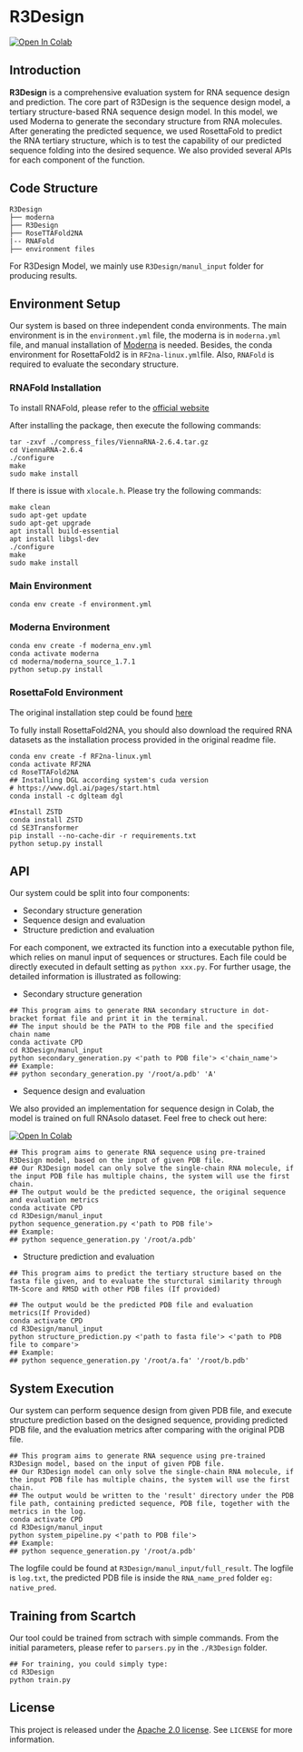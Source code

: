 # R3Design
<a href="https://colab.research.google.com/drive/1tAoUHY6w8WeweByY7TFwIyXPyGXA4lMW#scrollTo=gzAKWozrYdag" target="_parent"><img src="https://colab.research.google.com/assets/colab-badge.svg" alt="Open In Colab"/></a>

## Introduction

**R3Design** is a comprehensive evaluation system for RNA sequence design and prediction. The core part of R3Design is the sequence design model, a tertiary structure-based RNA sequence design model. In this model, we used Moderna to generate the secondary structure from RNA molecules. After generating the predicted sequence, we used RosettaFold to predict the RNA tertiary structure, which is to test the capability of our predicted sequence folding into the desired sequence. We also provided several APIs for each component of the function.


## Code Structure
```
R3Design
├── moderna
├── R3Design
├── RoseTTAFold2NA
|-- RNAFold
├── environment files
```
For R3Design Model, we mainly use `R3Design/manul_input` folder for producing results.
## Environment Setup 

Our system is based on three independent conda environments. The main environment is in the `environment.yml` file, the moderna is in `moderna.yml` file, and manual installation of [Moderna](https://genesilico.pl/moderna/) is needed. Besides, the conda environment for RosettaFold2 is in `RF2na-linux.yml`file. Also, `RNAFold` is required to evaluate the secondary structure.

### RNAFold Installation 

To install RNAFold, please refer to the [official website](https://www.tbi.univie.ac.at/RNA/ViennaRNA/doc/html/install.html)

After installing the package, then execute the following commands:
```shell
tar -zxvf ./compress_files/ViennaRNA-2.6.4.tar.gz
cd ViennaRNA-2.6.4
./configure
make
sudo make install
```

If there is issue with `xlocale.h`. Please try the following commands:
```shell
make clean
sudo apt-get update
sudo apt-get upgrade
apt install build-essential
apt install libgsl-dev
./configure
make
sudo make install
```

### Main Environment

```shell
conda env create -f environment.yml
```
### Moderna Environment 
```shell
conda env create -f moderna_env.yml
conda activate moderna
cd moderna/moderna_source_1.7.1
python setup.py install
```
### RosettaFold Environment 
The original installation step could be found [here](https://github.com/uw-ipd/RoseTTAFold2NA)

To fully install RosettaFold2NA, you should also download the required RNA datasets as the installation process provided in the original readme file.

```shell
conda env create -f RF2na-linux.yml
conda activate RF2NA
cd RoseTTAFold2NA
## Installing DGL according system's cuda version
# https://www.dgl.ai/pages/start.html
conda install -c dglteam dgl

#Install ZSTD
conda install ZSTD
cd SE3Transformer
pip install --no-cache-dir -r requirements.txt
python setup.py install
```

##  API
Our system could be split into four components: 
  * Secondary structure generation
  * Sequence design and evaluation
  * Structure prediction and evaluation

For each component, we extracted its function into a executable python file, which relies on manul input of sequences or structures. Each file could be directly executed in default setting as `python xxx.py`. For further usage, the detailed information is illustrated as following:


* Secondary structure generation
```shell
## This program aims to generate RNA secondary structure in dot-bracket format file and print it in the terminal. 
## The input should be the PATH to the PDB file and the specified chain name
conda activate CPD
cd R3Design/manul_input
python secondary_generation.py <'path to PDB file'> <'chain_name'>
## Example: 
## python secondary_generation.py '/root/a.pdb' 'A'
```

* Sequence design and evaluation

We also provided an implementation for sequence design in Colab, the model is trained on full RNAsolo dataset. Feel free to check out here:

<a href="https://colab.research.google.com/drive/1tAoUHY6w8WeweByY7TFwIyXPyGXA4lMW#scrollTo=gzAKWozrYdag" target="_parent"><img src="https://colab.research.google.com/assets/colab-badge.svg" alt="Open In Colab"/></a>


```shell
## This program aims to generate RNA sequence using pre-trained R3Design model, based on the input of given PDB file. 
## Our R3Design model can only solve the single-chain RNA molecule, if the input PDB file has multiple chains, the system will use the first chain.
## The output would be the predicted sequence, the original sequence and evaluation metrics
conda activate CPD
cd R3Design/manul_input
python sequence_generation.py <'path to PDB file'>
## Example: 
## python sequence_generation.py '/root/a.pdb'
```

* Structure prediction and evaluation
```shell
## This program aims to predict the tertiary structure based on the fasta file given, and to evaluate the sturctural similarity through TM-Score and RMSD with other PDB files (If provided)

## The output would be the predicted PDB file and evaluation metrics(If Provided)
conda activate CPD
cd R3Design/manul_input
python structure_prediction.py <'path to fasta file'> <'path to PDB file to compare'>
## Example: 
## python sequence_generation.py '/root/a.fa' '/root/b.pdb'
```

## System Execution
Our system can perform sequence design from given PDB file, and execute structure prediction based on the designed sequence, providing predicted PDB file, and the evaluation metrics after comparing with the original PDB file.

```shell
## This program aims to generate RNA sequence using pre-trained R3Design model, based on the input of given PDB file. 
## Our R3Design model can only solve the single-chain RNA molecule, if the input PDB file has multiple chains, the system will use the first chain.
## The output would be written to the 'result' directory under the PDB file path, containing predicted sequence, PDB file, together with the metrics in the log.
conda activate CPD
cd R3Design/manul_input
python system_pipeline.py <'path to PDB file'>
## Example: 
## python sequence_generation.py '/root/a.pdb'
```
The logfile could be found at `R3Design/manul_input/full_result`. The logfile is `log.txt`, the predicted PDB file is inside the `RNA_name_pred` folder `eg: native_pred`.

##  Training from Scartch

Our tool could be trained from sctrach with simple commands. From the initial parameters, please refer to `parsers.py` in the `./R3Design` folder.
```shell
## For training, you could simply type: 
cd R3Design
python train.py 

```
## License

This project is released under the [Apache 2.0 license](LICENSE). See `LICENSE` for more information.